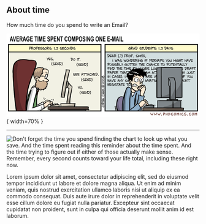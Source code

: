 ## About time

How much time do you spend to write an Email?

![Image caption.](img/phd072508s.gif){ width=70% }

----

![Don't forget the time you spend finding the chart to look up what you save. And the time spent reading this reminder about the time spent. And the time trying to figure out if either of those actually make sense. Remember, every second counts toward your life total, including these right now.
](img/is_it_worth_the_time.png)


Lorem ipsum dolor sit amet, consectetur adipiscing elit, sed do eiusmod tempor
incididunt ut labore et dolore magna aliqua. Ut enim ad minim veniam, quis
nostrud exercitation ullamco laboris nisi ut aliquip ex ea commodo consequat.
Duis aute irure dolor in reprehenderit in voluptate velit esse cillum dolore
eu fugiat nulla pariatur. Excepteur sint occaecat cupidatat non proident, sunt
in culpa qui officia deserunt mollit anim id est laborum.



